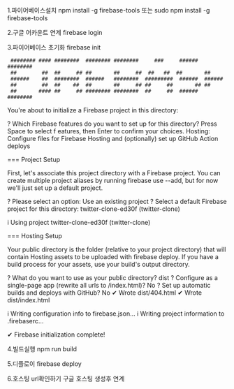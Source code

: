 1.파이어베이스설치
 npm install -g firebase-tools
 또는 sudo npm install -g firebase-tools

2.구글 어카운트 연계
 firebase login

3.파이어베이스 초기화
 firebase init

     ######## #### ########  ######## ########     ###     ######  ########
     ##        ##  ##     ## ##       ##     ##  ##   ##  ##       ##
     ######    ##  ########  ######   ########  #########  ######  ######
     ##        ##  ##    ##  ##       ##     ## ##     ##       ## ##
     ##       #### ##     ## ######## ########  ##     ##  ######  ########

You're about to initialize a Firebase project in this directory:

? Which Firebase features do you want to set up for this directory? Press Space to select f
eatures, then Enter to confirm your choices. Hosting: Configure files for Firebase Hosting 
and (optionally) set up GitHub Action deploys

=== Project Setup

First, let's associate this project directory with a Firebase project.
You can create multiple project aliases by running firebase use --add, 
but for now we'll just set up a default project.

? Please select an option: Use an existing project
? Select a default Firebase project for this directory: twitter-clone-ed30f (twitter-clone)


i  Using project twitter-clone-ed30f (twitter-clone)

=== Hosting Setup

Your public directory is the folder (relative to your project directory) that
will contain Hosting assets to be uploaded with firebase deploy. If you
have a build process for your assets, use your build's output directory.

? What do you want to use as your public directory? dist
? Configure as a single-page app (rewrite all urls to /index.html)? No
? Set up automatic builds and deploys with GitHub? No
✔  Wrote dist/404.html
✔  Wrote dist/index.html

i  Writing configuration info to firebase.json...
i  Writing project information to .firebaserc...

✔  Firebase initialization complete!


4.빌드실행
 npm run build
 
5.디플로이
 firebase deploy

6.호스팅 url확인하기
 구글 호스팅 생성후 연계


